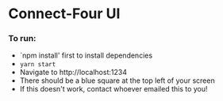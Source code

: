 # Connect-Four UI


### To run:

- `npm install' first to install dependencies
- `yarn start`
- Navigate to http://localhost:1234
- There should be a blue square at the top left of your screen
- If this doesn't work, contact whoever emailed this to you!
